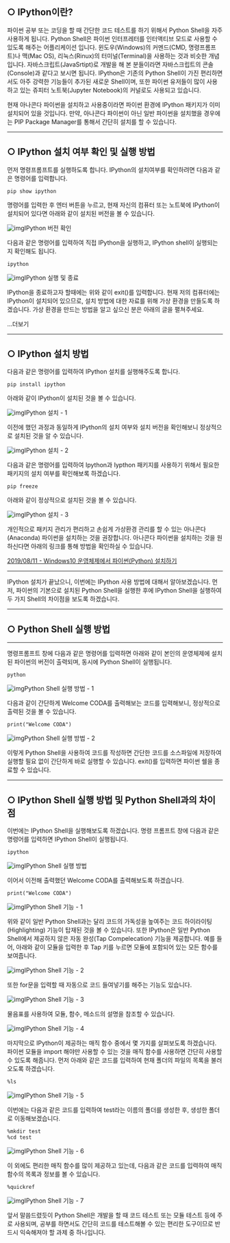 ## ○ IPython이란?

파이썬 공부 또는 코딩을 할 때 간단한 코드 테스트를 하기 위해서 Python Shell을 자주 사용하게 됩니다. Python Shell은 파이썬 인터프레터를 인터액티브 모드로 사용할 수 있도록 해주는 어플리케이션 입니다. 윈도우(Windows)의 커멘드(CMD, 명령프롬프트)나 맥(Mac OS), 리눅스(Rinux)의 터미널(Terminal)을 사용하는 것과 비슷한 개념입니다. 자바스크립트(JavaSrtipt)로 개발을 해 본 분들이라면 자바스크립트의 콘솔(Console)과 같다고 보시면 됩니다. IPython은 기존의 Python Shell이 가진 편리하면서도 아주 강력한 기능들이 추가된 새로운 Shell이며, 또한 파이썬 유저들이 많이 사용하고 있는 쥬피터 노트북(Jupyter Notebook)의 커널로도 사용되고 있습니다.

현재 아나콘다 파이썬을 설치하고 사용중이라면 파이썬 환경에 IPython 패키지가 이미 설치되어 있을 것입니다. 만약, 아나콘다 파이썬이 아닌 일반 파이썬을 설치했을 경우에는 PIP Package Manager를 통해서 간단히 설치를 할 수 있습니다. 

------

## ○ IPython 설치 여부 확인 및 실행 방법

먼저 명령프롬프트를 실행하도록 합니다. IPython의 설치여부를 확인하려면 다음과 같은 명령어를 입력합니다.

```
pip show ipython
```

 명령어를 입력한 후 엔터 버튼을 누르고, 현재 자신의 컴퓨터 또는 노트북에 IPython이 설치되어 있다면 아래와 같이 설치된 버전을 볼 수 있습니다. 



![img](https://blog.kakaocdn.net/dn/qMR43/btqxvnvDhkF/cDMxSqkNkCrxbKmIRnzMS0/img.png)IPython 버전 확인



다음과 같은 명령어를 입력하여 직접 IPython을 실행하고, IPython shell이 실행되는지 확인해도 됩니다.

```
ipython
```



![img](https://blog.kakaocdn.net/dn/bqbJSP/btqxtqAyrSr/r66NNqDZNOrMC1TLdoz8Yk/img.png)IPython 실행 및 종료



IPython을 종료하고자 할때에는 위와 같이 exit()를 입력합니다. 현재 저의 컴퓨터에는 IPython이 설치되어 있으므로, 설치 방법에 대한 자료를 위해 가상 환경을 만들도록 하겠습니다. 가상 환경을 만드는 방법을 알고 싶으신 분은 아래의 글을 펼쳐주세요.

...더보기

------

## ○ IPython 설치 방법

다음과 같은 명령어를 입력하여 IPython 설치를 실행해주도록 합니다.

```
pip install ipython
```

아래와 같이 IPython이 설치된 것을 볼 수 있습니다. 



![img](https://blog.kakaocdn.net/dn/tdnGa/btqxu3YuIN6/rB19MkCazKTzDzVBL2hCzK/img.png)IPython 설치 - 1



이전에 했던 과정과 동일하게 IPython의 설치 여부와 설치 버전을 확인해보니 정상적으로 설치된 것을 알 수 있습니다. 



![img](https://blog.kakaocdn.net/dn/V8W6i/btqxtW0hSzw/yVEA8KNJQVmW5ypi4GA6xK/img.png)IPython 설치 - 2



다음과 같은 명령어를 입력하여 Ipython과 Iypthon 패키지를 사용하기 위해서 필요한 패키지의 설치 여부를 확인해보록 하겠습니다. 

```
pip freeze
```

아래와 같이 정상적으로 설치된 것을 볼 수 있습니다. 



![img](https://blog.kakaocdn.net/dn/xEFeA/btqxtXSvct4/w8988aEhwMynkvSUTcuoK0/img.png)IPython 설치 - 3



개인적으로 패키지 관리가 편리하고 손쉽게 가상환경 관리를 할 수 있는 아나콘다(Anaconda) 파이썬을 설치하는 것을 권장합니다. 아나콘다 파이썬을 설치하는 것을 원하신다면 아래의 링크를 통해 방법을 확인하실 수 있습니다.

[2019/08/11 - Windows10 운영체제에서 파이썬(Python) 설치하기](https://codacoding.tistory.com/19)

------

IPython 설치가 끝났으니, 이번에는 IPython 사용 방법에 대해서 알아보겠습니다. 먼저, 파이썬의 기본으로 설치된 Python Shell을 실행한 후에 IPython Shell을 실행하여 두 가지 Shell의 차이점을 보도록 하겠습니다. 

------

## ○ Python Shell 실행 방법

------

명령프롬프트 창에 다음과 같은 명령어를 입력하면 아래와 같이 본인의 운영체제에 설치된 파이썬의 버전이 출력되며, 동시에 Python Shell이 실행됩니다. 

```
python
```



![img](https://blog.kakaocdn.net/dn/brAFLc/btqxukNenqO/PAtci2KcLgFMhmKuiowiP0/img.png)Python Shell 실행 방법 - 1 



다음과 같이 간단하게 Welcome CODA를 출력해보는 코드를 입력해보니, 정상적으로 출력된 것을 볼 수 있습니다.

```
print("Welcome CODA")
```



![img](https://blog.kakaocdn.net/dn/zLQb8/btqxvpfWru2/7jqUrQyytcZKxmXyaHk7X0/img.png)Python Shell 실행 방법 - 2



이렇게 Python Shell을 사용하여 코드를 작성하면 간단한 코드를 소스파일에 저장하여 실행할 필요 없이 간단하게 바로 실행할 수 있습니다. exit()를 입력하면 파이썬 쉘을 종료할 수 있습니다.

------

## ○ IPython Shell 실행 방법 및 Python Shell과의 차이점

이번에는 IPython Shell을 실행해보도록 하겠습니다. 명령 프롬프트 창에 다음과 같은 명령어를 입력하면 IPython Shell이 실행됩니다. 

```
ipython
```



![img](https://blog.kakaocdn.net/dn/bsceLR/btqxtV8bi1l/tmPlztWy2OuTK6K2MuoyGK/img.png)IPython Shell 실행 방법



이어서 이전해 출력했던 Welcome CODA를 출력해보도록 하겠습니다. 

```
print("Welcome CODA")
```



![img](https://blog.kakaocdn.net/dn/S1Msb/btqxtq8te8g/TF1lCOVMKB7sPNsCEUGuQ1/img.png)IPython Shell 기능 - 1



위와 같이 일반 Python Shell과는 달리 코드의 가독성을 높여주는 코드 하이라이팅(Highlighting) 기능이 탑재된 것을 볼 수 있습니다. 또한 IPython은 일반 Python Shell에서 제공하지 않은 자동 완성(Tap Compelecation) 기능을 제공합니다. 예를 들어, 아래와 같이 모듈을 입력한 후 Tap 키를 누르면 모듈에 포함되어 있는 모든 함수를 보여줍니다.



![img](https://blog.kakaocdn.net/dn/3LY6r/btqxvMhG91S/3PpfvegKlZQBG3pjIWSoQ0/img.png)IPython Shell 기능 - 2



또한 for문을 입력할 때 자동으로 코드 들여넣기를 해주는 기능도 있습니다. 



![img](https://blog.kakaocdn.net/dn/RlKr6/btqxtpIrHWy/Eorn59F07SxLEUp2pqBoh0/img.png)IPython Shell 기능 - 3



물음표를 사용하여 모듈, 함수, 메소드의 설명을 참조할 수 있습니다. 



![img](https://blog.kakaocdn.net/dn/xdz55/btqxu4C7kCF/gAfWLQ0KXS0wUWnVLrEq3K/img.png)IPython Shell 기능 - 4



마지막으로 IPython이 제공하는 매직 함수 중에서 몇 가지를 살펴보도록 하겠습니다. 파이썬 모듈을 import 해야만 사용할 수 있는 것을 매직 함수를 사용하면 간단히 사용할 수 있도록 해줍니다. 먼저 아래와 같은 코드를 입력하여 현재 폴더의 파일의 목록을 불러오도록 하겠습니다. 

```
%ls
```



![img](https://blog.kakaocdn.net/dn/w189H/btqxvoH7DrP/QPAHXuDxvi9GKKpl8X9sbK/img.png)IPython Shell 기능 - 5



이번에는 다음과 같은 코드를 입력하여 test라는 이름의 폴더를 생성한 후, 생성한 폴더로 이동해보겠습니다.

```
%mkdir test
%cd test
```



![img](https://blog.kakaocdn.net/dn/ctJ578/btqxvoVENx4/yunRMw7S4MX43sfckcOoRK/img.png)IPython Shell 기능 - 6



이 외에도 편리한 매직 함수를 많이 제공하고 있는데, 다음과 같은 코드를 입력하여 매직 함수의 목록과 정보를 볼 수 있습니다.

```
%quickref
```



![img](https://blog.kakaocdn.net/dn/bqfUBe/btqxuT9GCVK/HqAHCDaLWf9jNI8nJ5wGz1/img.png)IPython Shell 기능 - 7



앞서 말씀드렸듯이 Python Shell은 개발을 할 때 코드 테스트 또는 모듈 테스트 등에 주로 사용되며, 공부를 하면서도 간단히 코드를 테스트해볼 수 있는 편리한 도구이므로 반드시 익숙해져야 할 과제 중 하나입니다. 